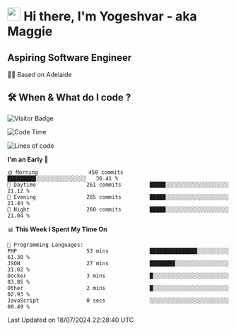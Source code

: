 <h1><img src="https://emojis.slackmojis.com/emojis/images/1531849430/4246/blob-sunglasses.gif?1531849430" width="30"/> Hi there, I'm Yogeshvar - aka Maggie</h1>

## Aspiring Software Engineer
🏂🏻  Based on Adelaide 

## 🛠 When & What do I code ?  

![Visitor Badge](https://visitor-badge.feriirawann.repl.co?username=yogeshvar&repo=yogeshvar&label=Visitors&style=plastic&color=%23457BFF&contentType=svg)

<!--START_SECTION:waka-->
![Code Time](http://img.shields.io/badge/Code%20Time-2%2C909%20hrs%2037%20mins-blue)

![Lines of code](https://img.shields.io/badge/From%20Hello%20World%20I%27ve%20Written-4.2%20million%20lines%20of%20code-blue)

**I'm an Early 🐤** 

```text
🌞 Morning                450 commits         █████████░░░░░░░░░░░░░░░░   36.41 % 
🌆 Daytime                261 commits         █████░░░░░░░░░░░░░░░░░░░░   21.12 % 
🌃 Evening                265 commits         █████░░░░░░░░░░░░░░░░░░░░   21.44 % 
🌙 Night                  260 commits         █████░░░░░░░░░░░░░░░░░░░░   21.04 % 
```


📊 **This Week I Spent My Time On** 

```text
💬 Programming Languages: 
PHP                      53 mins             ███████████████░░░░░░░░░░   61.30 % 
JSON                     27 mins             ████████░░░░░░░░░░░░░░░░░   31.02 % 
Docker                   3 mins              █░░░░░░░░░░░░░░░░░░░░░░░░   03.85 % 
Other                    2 mins              █░░░░░░░░░░░░░░░░░░░░░░░░   02.93 % 
JavaScript               0 secs              ░░░░░░░░░░░░░░░░░░░░░░░░░   00.49 % 
```


 Last Updated on 18/07/2024 22:28:40 UTC
<!--END_SECTION:waka-->
